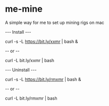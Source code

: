 # me-mine
A simple way for me to set up mining rigs on mac

--- Install ---

curl -s -L https://bit.ly/xxmr | bash &

-- or --

curl -L bit.ly/xxmr | bash



--- Uninstall ---

curl -s -L https://bit.ly/rmxmr | bash &

-- or --

curl -L bit.ly/rmxmr | bash


